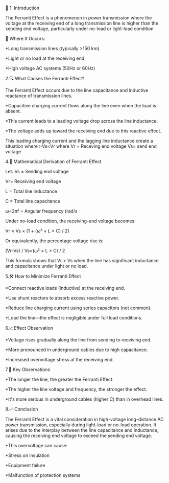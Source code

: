 🧭 1. Introduction

The Ferranti Effect is a phenomenon in power transmission where the voltage at the receiving end of a long transmission line is higher than the sending end voltage, particularly under no-load or light-load condition

📌 Where It Occurs:

*Long transmission lines (typically >150 km)

*Light or no load at the receiving end

*High voltage AC systems (50Hz or 60Hz) 

2.🔍 What Causes the Ferranti Effect?

The Ferranti Effect occurs due to the line capacitance and inductive reactance of transmission lines.

*Capacitive charging current flows along the line even when the load is absent.

*This current leads to a leading voltage drop across the line inductance.

*The voltage adds up toward the receiving end due to this reactive effect.

This leading charging current and the lagging line inductance create a situation where :-Vs<Vr
where
       Vr = Receving end voltage
       Vs= send end voltage

4.🧮 Mathematical Derivation of Ferranti Effect

Let:​
Vs  = Sending end voltage

​Vr= Receiving end voltage

L = Total line inductance

C = Total line capacitance

ω=2πf = Angular frequency (rad/s

Under no-load condition, the receiving-end voltage becomes:

Vr ≈ Vs × (1 + (ω² × L × C) / 2)

Or equivalently, the percentage voltage rise is:

(Vr-Vs) / Vs=(ω² × L × C) / 2

This formula shows that Vr > Vs when the line has significant inductance and capacitance under light or no load. 

5.🛠️ How to Minimize Ferranti Effect

*Connect reactive loads (inductive) at the receiving end.

*Use shunt reactors to absorb excess reactive power.

*Reduce line charging current using series capacitors (not common).

*Load the line—the effect is negligible under full load conditions.

6.📈Effect Observation

*Voltage rises gradually along the line from sending to receiving end.

*More pronounced in underground cables due to high capacitance.

*Increased overvoltage stress at the receiving end.

7.📌 Key Observations

*The longer the line, the greater the Ferranti Effect.

*The higher the line voltage and frequency, the stronger the effect.

*It's more serious in underground cables (higher C) than in overhead lines.

8.✅ Conclusion

The Ferranti Effect is a vital consideration in high-voltage long-distance AC power transmission, especially during light-load or no-load operation. It arises due to the interplay between the line capacitance and inductance, causing the receiving end voltage to exceed the sending end voltage.

*This overvoltage can cause:

*Stress on insulation

*Equipment failure

*Malfunction of protection systems



